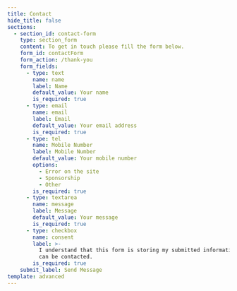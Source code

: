 ```yaml
---
title: Contact
hide_title: false
sections:
  - section_id: contact-form
    type: section_form
    content: To get in touch please fill the form below.
    form_id: contactForm
    form_action: /thank-you
    form_fields:
      - type: text
        name: name
        label: Name
        default_value: Your name
        is_required: true
      - type: email
        name: email
        label: Email
        default_value: Your email address
        is_required: true
      - type: tel
        name: Mobile Number
        label: Mobile Number
        default_value: Your mobile number
        options:
          - Error on the site
          - Sponsorship
          - Other
        is_required: true
      - type: textarea
        name: message
        label: Message
        default_value: Your message
        is_required: true
      - type: checkbox
        name: consent
        label: >-
          I understand that this form is storing my submitted information so I
          can be contacted.
        is_required: true
    submit_label: Send Message
template: advanced
---
```

